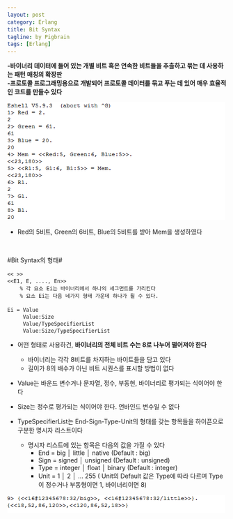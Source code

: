 ```yaml
---
layout: post
category: Erlang
title: Bit Syntax
tagline: by Pigbrain
tags: [Erlang]
---
```


<!--more-->

**-바이너리 데이터에 들어 있는 개별 비트 혹은 연속한 비트들을 추출하고 묶는 데 사용하는 패턴 매칭의 확장판**  
**-프로토콜 프로그래밍용으로 개발되어 프로토콜 데이터를 묶고 푸는 데 있어 매우 효율적인 코드를 만들수 있다**  
  
<img src="/assets/themes/Snail/img/Erlang/BitSyntax/BitSyntax-1.png" alt="">  

*  Red의 5비트, Green의 6비트, Blue의 5비트를 받아 Mem을 생성하였다  

<br>

#Bit Syntax의 형태#

	<< >>
	<<E1, E, ...., En>> 
		% 각 요소 Ei는 바이너리에서 하나의 세그먼트를 가리킨다
		% 요소 Ei는 다음 네가지 형태 가운데 하나가 될 수 있다.
   
	Ei = Value 
		 Value:Size
		 Value/TypeSpecifierList
		 Value:Size/TypeSpecifierList  

* 어떤 형태로 사용하건, **바이너리의 전체 비트 수는 8로 나누어 떨어져야 한다**  
	* 바이너리는 각각 8비트를 차지하는 바이트들을 담고 있다  
	* 길이가 8의 배수가 아닌 비트 시퀀스를 표시할 방법이 없다  

* Value는 바운드 변수거나 문자열, 정수, 부동현, 바이너리로 평가되는 식이어야 한다  
* Size는 정수로 평가되는 식이어야 한다. 언바인드 변수일 수 없다  
* TypeSpecifierList는 End-Sign-Type-Unit의 형태를 갖는 항목들을 하이픈으로 구분한 명시자 리스트이다
	* 명시자 리스트에 있는 항목은 다음의 값을 가질 수 있다  
		* End = big │ little │ native (Default : big)  
		* Sign = signed │ unsigned (Default : unsigned)  
		* Type = integer │ float │ binary (Default : integer)  
		* Unit = 1 │ 2 │ ... 255 ( Unit의 Default 값은 Type에 따라 다르며 Type이 정수거나 부동형이면 1, 바이너리이면 8)  

<img src="/assets/themes/Snail/img/Erlang/BitSyntax/BitSyntax-2.png" alt="">  


